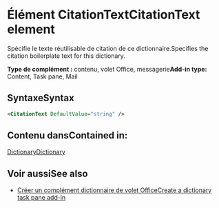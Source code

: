 # <a name="citationtext-element"></a><span data-ttu-id="26e43-101">Élément CitationText</span><span class="sxs-lookup"><span data-stu-id="26e43-101">CitationText element</span></span>

<span data-ttu-id="26e43-102">Spécifie le texte réutilisable de citation de ce dictionnaire.</span><span class="sxs-lookup"><span data-stu-id="26e43-102">Specifies the citation boilerplate text for this dictionary.</span></span>

<span data-ttu-id="26e43-103">**Type de complément :** contenu, volet Office, messagerie</span><span class="sxs-lookup"><span data-stu-id="26e43-103">**Add-in type:** Content, Task pane, Mail</span></span>

## <a name="syntax"></a><span data-ttu-id="26e43-104">Syntaxe</span><span class="sxs-lookup"><span data-stu-id="26e43-104">Syntax</span></span>

```XML
<CitationText DefaultValue="string" />
```

## <a name="contained-in"></a><span data-ttu-id="26e43-105">Contenu dans</span><span class="sxs-lookup"><span data-stu-id="26e43-105">Contained in:</span></span>

[<span data-ttu-id="26e43-106">Dictionary</span><span class="sxs-lookup"><span data-stu-id="26e43-106">Dictionary</span></span>](dictionary.md)

## <a name="see-also"></a><span data-ttu-id="26e43-107">Voir aussi</span><span class="sxs-lookup"><span data-stu-id="26e43-107">See also</span></span>

- [<span data-ttu-id="26e43-108">Créer un complément dictionnaire de volet Office</span><span class="sxs-lookup"><span data-stu-id="26e43-108">Create a dictionary task pane add-in</span></span>](https://docs.microsoft.com/office/dev/add-ins/word/dictionary-task-pane-add-ins)
